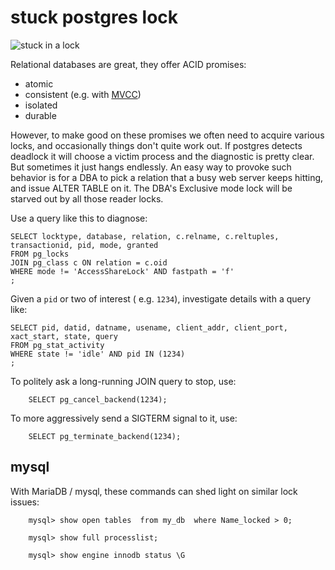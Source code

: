 
# stuck postgres lock

![stuck in a lock](asset/2021-12-19/first-lock.jpg)

Relational databases are great, they offer ACID promises:

- atomic
- consistent (e.g. with [MVCC](https://en.wikipedia.org/wiki/Multiversion_concurrency_control))
- isolated
- durable

However, to make good on these promises we often need to
acquire various locks, and occasionally things don't quite work out.
If postgres detects deadlock it will choose a victim process
and the diagnostic is pretty clear.
But sometimes it just hangs endlessly.
An easy way to provoke such behavior is for a DBA to pick
a relation that a busy web server keeps hitting,
and issue ALTER TABLE on it.
The DBA's Exclusive mode lock will be starved out by all those reader locks.

Use a query like this to diagnose:

    SELECT locktype, database, relation, c.relname, c.reltuples, transactionid, pid, mode, granted
    FROM pg_locks
    JOIN pg_class c ON relation = c.oid
    WHERE mode != 'AccessShareLock' AND fastpath = 'f'
    ;

Given a `pid` or two of interest ( e.g. `1234`), investigate details with a query like:

    SELECT pid, datid, datname, usename, client_addr, client_port, xact_start, state, query
    FROM pg_stat_activity
    WHERE state != 'idle' AND pid IN (1234)
    ;

To politely ask a long-running JOIN query to stop, use:

        SELECT pg_cancel_backend(1234);

To more aggressively send a SIGTERM signal to it, use:

        SELECT pg_terminate_backend(1234);

## mysql

With MariaDB / mysql, these commands can shed light on similar lock issues:

        mysql> show open tables  from my_db  where Name_locked > 0;

        mysql> show full processlist;

        mysql> show engine innodb status \G
